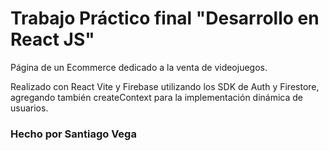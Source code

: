 # Trabajo Práctico final "Desarrollo en React JS"
Página de un Ecommerce dedicado a la venta de videojuegos.

Realizado con React Vite y Firebase utilizando los SDK de Auth y Firestore, agregando también createContext para la implementación dinámica de usuarios.




### Hecho por Santiago Vega